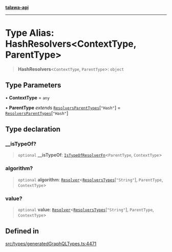 [**talawa-api**](../../../README.md)

***

# Type Alias: HashResolvers\<ContextType, ParentType\>

> **HashResolvers**\<`ContextType`, `ParentType`\>: `object`

## Type Parameters

• **ContextType** = `any`

• **ParentType** *extends* [`ResolversParentTypes`](ResolversParentTypes.md)\[`"Hash"`\] = [`ResolversParentTypes`](ResolversParentTypes.md)\[`"Hash"`\]

## Type declaration

### \_\_isTypeOf?

> `optional` **\_\_isTypeOf**: [`IsTypeOfResolverFn`](IsTypeOfResolverFn.md)\<`ParentType`, `ContextType`\>

### algorithm?

> `optional` **algorithm**: [`Resolver`](Resolver.md)\<[`ResolversTypes`](ResolversTypes.md)\[`"String"`\], `ParentType`, `ContextType`\>

### value?

> `optional` **value**: [`Resolver`](Resolver.md)\<[`ResolversTypes`](ResolversTypes.md)\[`"String"`\], `ParentType`, `ContextType`\>

## Defined in

[src/types/generatedGraphQLTypes.ts:4471](https://github.com/Suyash878/talawa-api/blob/095e6964ce2a06c1c30d1acf81b6162203f1db91/src/types/generatedGraphQLTypes.ts#L4471)
